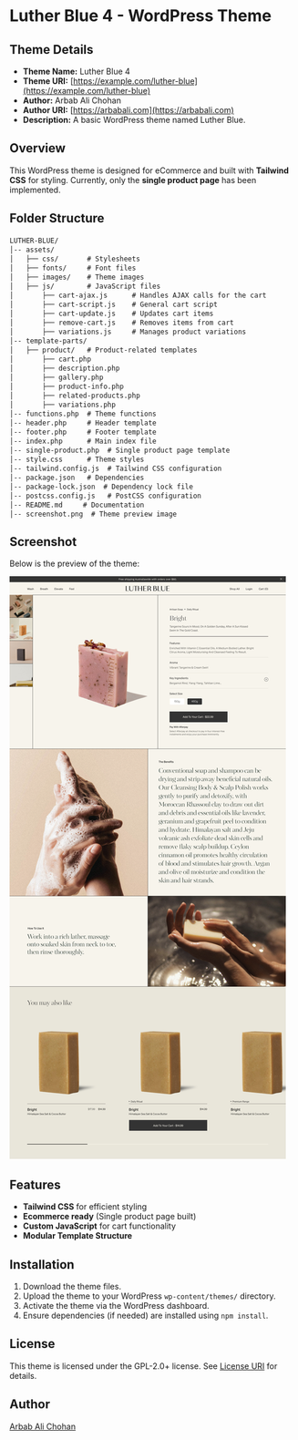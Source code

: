 # Luther Blue 4 - WordPress Theme

## Theme Details

- **Theme Name:** Luther Blue 4  
- **Theme URI:** [https://example.com/luther-blue](https://example.com/luther-blue)  
- **Author:** Arbab Ali Chohan  
- **Author URI:** [https://arbabali.com](https://arbabali.com)  
- **Description:** A basic WordPress theme named Luther Blue.  

## Overview
This WordPress theme is designed for eCommerce and built with **Tailwind CSS** for styling. Currently, only the **single product page** has been implemented.

## Folder Structure

```
LUTHER-BLUE/
│-- assets/
│   ├── css/       # Stylesheets
│   ├── fonts/     # Font files
│   ├── images/    # Theme images
│   ├── js/        # JavaScript files
│       ├── cart-ajax.js      # Handles AJAX calls for the cart
│       ├── cart-script.js    # General cart script
│       ├── cart-update.js    # Updates cart items
│       ├── remove-cart.js    # Removes items from cart
│       ├── variations.js     # Manages product variations
│-- template-parts/
│   ├── product/   # Product-related templates
│       ├── cart.php
│       ├── description.php
│       ├── gallery.php
│       ├── product-info.php
│       ├── related-products.php
│       ├── variations.php
│-- functions.php  # Theme functions
│-- header.php     # Header template
│-- footer.php     # Footer template
│-- index.php      # Main index file
│-- single-product.php  # Single product page template
│-- style.css      # Theme styles
│-- tailwind.config.js  # Tailwind CSS configuration
│-- package.json   # Dependencies
│-- package-lock.json  # Dependency lock file
│-- postcss.config.js   # PostCSS configuration
│-- README.md     # Documentation
│-- screenshot.png  # Theme preview image
```

## Screenshot
Below is the preview of the theme:

![Luther Blue Theme](screenshot.png)

## Features
- **Tailwind CSS** for efficient styling
- **Ecommerce ready** (Single product page built)
- **Custom JavaScript** for cart functionality
- **Modular Template Structure**

## Installation
1. Download the theme files.
2. Upload the theme to your WordPress `wp-content/themes/` directory.
3. Activate the theme via the WordPress dashboard.
4. Ensure dependencies (if needed) are installed using `npm install`.

## License
This theme is licensed under the GPL-2.0+ license. See [License URI](http://www.gnu.org/licenses/gpl-2.0.html) for details.

## Author
[Arbab Ali Chohan](https://arbabali.com)

